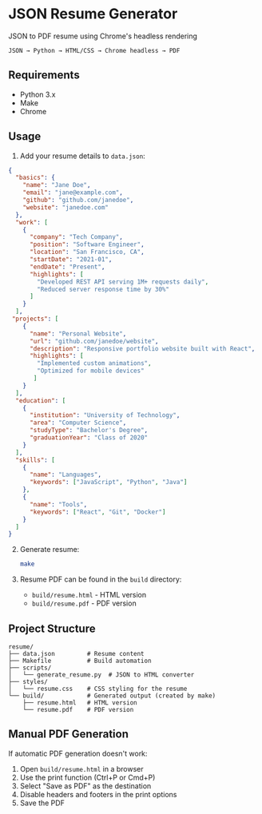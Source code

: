 # JSON Resume Generator
JSON to PDF resume using Chrome's headless rendering

`JSON → Python → HTML/CSS → Chrome headless → PDF`

## Requirements

- Python 3.x
- Make
- Chrome

## Usage
1. Add your resume details to `data.json`:
```json
{
  "basics": {
    "name": "Jane Doe",
    "email": "jane@example.com",
    "github": "github.com/janedoe",
    "website": "janedoe.com"
  },
  "work": [
    {
      "company": "Tech Company",
      "position": "Software Engineer",
      "location": "San Francisco, CA",
      "startDate": "2021-01",
      "endDate": "Present",
      "highlights": [
        "Developed REST API serving 1M+ requests daily",
        "Reduced server response time by 30%"
      ]
    }
  ],
 "projects": [
    {
      "name": "Personal Website",
      "url": "github.com/janedoe/website",
      "description": "Responsive portfolio website built with React",
      "highlights": [
        "Implemented custom animations",
        "Optimized for mobile devices"
       ]
    }
  ],
  "education": [
    {
      "institution": "University of Technology",
      "area": "Computer Science",
      "studyType": "Bachelor's Degree",
      "graduationYear": "Class of 2020"
    }
  ],
  "skills": [
    {
      "name": "Languages",
      "keywords": ["JavaScript", "Python", "Java"]
    },
    {
      "name": "Tools",
      "keywords": ["React", "Git", "Docker"]
    }
  ]
}
```

2. Generate resume:
   ```bash
   make
   ```

3. Resume PDF can be found in the `build` directory:
   - `build/resume.html` - HTML version
   - `build/resume.pdf` - PDF version


## Project Structure

```
resume/
├── data.json         # Resume content
├── Makefile          # Build automation
├── scripts/           
│   └── generate_resume.py  # JSON to HTML converter
├── styles/           
│   └── resume.css    # CSS styling for the resume
└── build/            # Generated output (created by make)
    ├── resume.html   # HTML version
    └── resume.pdf    # PDF version
```

## Manual PDF Generation

If automatic PDF generation doesn't work:

1. Open `build/resume.html` in a browser
2. Use the print function (Ctrl+P or Cmd+P)
3. Select "Save as PDF" as the destination
4. Disable headers and footers in the print options
5. Save the PDF
